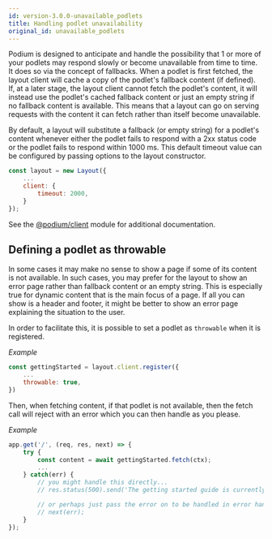 ```yaml
---
id: version-3.0.0-unavailable_podlets
title: Handling podlet unavailability
original_id: unavailable_podlets
---
```


Podium is designed to anticipate and handle the possibility that 1 or more of your podlets may respond slowly or become unavailable from time to time. It does so via the concept of fallbacks.
When a podlet is first fetched, the layout client will cache a copy of the podlet's fallback content (if defined). If, at a later stage, the layout client cannot fetch the podlet's content, it will instead use the podlet's cached fallback content or just an empty string if no fallback content is available. This means that a layout can go on serving requests with the content it can fetch rather than itself become unavailable.

By default, a layout will substitute a fallback (or empty string) for a podlet's content whenever either the podlet fails to respond with a 2xx status code or the podlet fails to respond within 1000 ms. This default timeout value can be configured by passing options to the layout constructor.

```js
const layout = new Layout({
    ...
    client: {
        timeout: 2000,
    }
});
```

See the [@podium/client](https://github.com/podium-lib/client/blob/master/README.md) module for additional documentation.

## Defining a podlet as throwable

In some cases it may make no sense to show a page if some of its content is not available. In such cases, you may prefer for the layout to show an error page rather than fallback content or an empty string. This is especially true for dynamic content that is the main focus of a page. If all you can show is a header and footer, it might be better to show an error page explaining the situation to the user.

In order to facilitate this, it is possible to set a podlet as `throwable` when it is registered.

_Example_

```js
const gettingStarted = layout.client.register({
    ...
    throwable: true,
})
```

Then, when fetching content, if that podlet is not available, then the fetch call will reject with an error which you can then handle as you please.

_Example_

```js
app.get('/', (req, res, next) => {
    try {
        const content = await gettingStarted.fetch(ctx);
        ...
    } catch(err) {
        // you might handle this directly...
        // res.status(500).send('The getting started guide is currently unavailable');

        // or perhaps just pass the error on to be handled in error handling middleware
        // next(err);
    }
});
```
